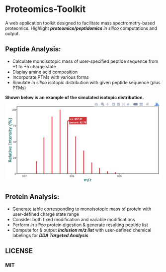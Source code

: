 # Proteomics-Toolkit
A web application toolkit designed to facilitate mass spectrometry-based proteomics. Highlight ***proteomics/peptidomics*** *in silico* computations and output.  

## Peptide Analysis:  
 * Calculate monoisotopic mass of user-specified peptide sequence from +1 to +5 charge state  
 * Display amino acid composition  
 * Incorporate PTMs with various forms  
 * Simulate *in silico* isotopic distribution with given peptide sequence (plus PTMs)  
 
 **Shown below is an example of the simulated isotopic distribution.**  
 ![Alt text](pics/simulate.png?raw=true "Optional Title")
 
## Protein Analysis:  
 * Generate table corresponding to monoisotopic mass of protein with user-defined charge state range  
 * Consider both fixed modification and variable modifications  
 * Perform *in silico* protein digestion & generate resulting peptide list  
 * Compute for & output ***inclusion m/z list*** with user-defined chemical labelings for ***DDA Targeted Analysis***  
 
## LICENSE  
### MIT
